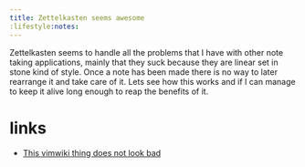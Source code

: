 ```yaml
---
title: Zettelkasten seems awesome
:lifestyle:notes:
---
```


Zettelkasten seems to handle all the problems that I have with other note taking
applications, mainly that they suck because they are linear set in stone kind of style.
Once a note has been made there is no way to later rearrange it and take care of it. Lets see how
this works and if I can manage to keep it alive long enough to reap the benefits of it.

# links
- [This vimwiki thing does not look bad](200520-2355)
